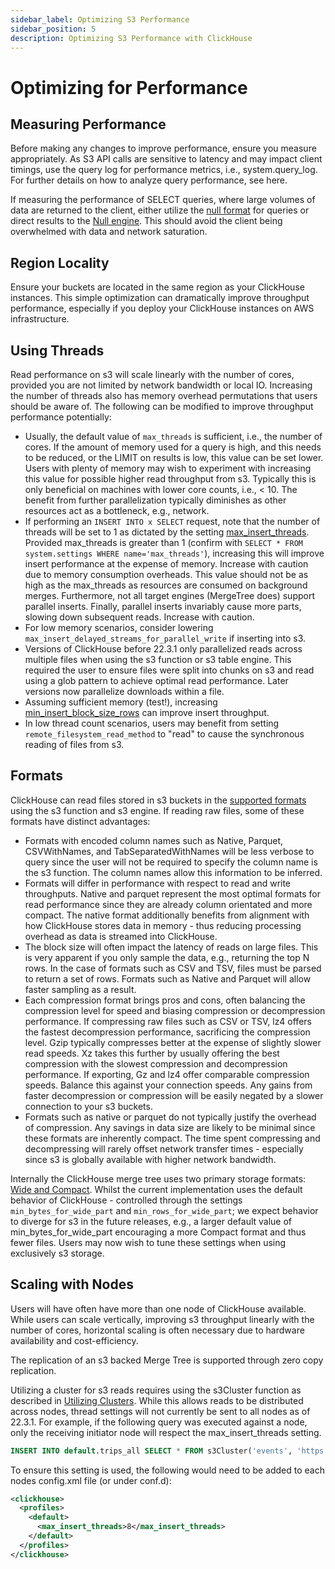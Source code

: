 ```yaml
---
sidebar_label: Optimizing S3 Performance 
sidebar_position: 5
description: Optimizing S3 Performance with ClickHouse
---
```


# Optimizing for Performance

## Measuring Performance

Before making any changes to improve performance, ensure you measure appropriately. As S3 API calls are sensitive to latency and may impact client timings, use the query log for performance metrics, i.e., system.query_log. For further details on how to analyze query performance, see here.

If measuring the performance of SELECT queries, where large volumes of data are returned to the client, either utilize the [null format](https://clickhouse.com/docs/en/interfaces/formats/#null) for queries or direct results to the [Null engine](https://clickhouse.com/docs/en/engines/table-engines/special/null/). This should avoid the client being overwhelmed with data and network saturation.

## Region Locality

Ensure your buckets are located in the same region as your ClickHouse instances. This simple optimization can dramatically improve throughput performance, especially if you deploy your ClickHouse instances on AWS infrastructure.

## Using Threads

Read performance on s3 will scale linearly with the number of cores, provided you are not limited by network bandwidth or local IO. Increasing the number of threads also has memory overhead permutations that users should be aware of. The following can be modified to improve throughput performance potentially:

* Usually, the default value of `max_threads` is sufficient, i.e., the number of cores. If the amount of memory used for a query is high, and this needs to be reduced, or the LIMIT on results is low, this value can be set lower. Users with plenty of memory may wish to experiment with increasing this value for possible higher read throughput from s3. Typically this is only beneficial on machines with lower core counts, i.e., &lt; 10. The benefit from further parallelization typically diminishes as other resources act as a bottleneck, e.g., network.
* If performing an `INSERT INTO x SELECT` request, note that the number of threads will be set to 1 as dictated by the setting [max_insert_threads](https://clickhouse.com/docs/en/operations/settings/settings/#settings-max_threads). Provided max_threads is greater than 1 (confirm with `SELECT * FROM system.settings WHERE name='max_threads'`), increasing this will improve insert performance at the expense of memory. Increase with caution due to memory consumption overheads. This value should not be as high as the max_threads as resources are consumed on background merges. Furthermore, not all target engines (MergeTree does) support parallel inserts. Finally, parallel inserts invariably cause more parts, slowing down subsequent reads. Increase with caution.
* For low memory scenarios, consider lowering `max_insert_delayed_streams_for_parallel_write` if inserting into s3.
* Versions of ClickHouse before 22.3.1 only parallelized reads across multiple files when using the s3 function or s3 table engine. This required the user to ensure files were split into chunks on s3 and read using a glob pattern to achieve optimal read performance. Later versions now parallelize downloads within a file. 
* Assuming sufficient memory (test!), increasing [min_insert_block_size_rows](https://clickhouse.com/docs/en/operations/settings/settings/#min-insert-block-size-rows) can improve insert throughput.
* In low thread count scenarios, users may benefit from setting `remote_filesystem_read_method` to "read" to cause the synchronous reading of files from s3.

## Formats

ClickHouse can read files stored in s3 buckets in the [supported formats](https://clickhouse.com/docs/en/interfaces/formats/#data-formatting) using the s3 function and s3 engine. If reading raw files, some of these formats have distinct advantages:


* Formats with encoded column names such as Native, Parquet, CSVWithNames, and TabSeparatedWithNames will be less verbose to query since the user will not be required to specify the column name is the s3 function. The column names allow this information to be inferred.
* Formats will differ in performance with respect to read and write throughputs. Native and parquet represent the most optimal formats for read performance since they are already column orientated and more compact. The native format additionally benefits from alignment with how ClickHouse stores data in memory - thus reducing processing overhead as data is streamed into ClickHouse.
* The block size will often impact the latency of reads on large files. This is very apparent if you only sample the data, e.g., returning the top N rows. In the case of formats such as CSV and TSV, files must be parsed to return a set of rows. Formats such as Native and Parquet will allow faster sampling as a result.
* Each compression format brings pros and cons, often balancing the compression level for speed and biasing compression or decompression performance. If compressing raw files such as CSV or TSV, lz4 offers the fastest decompression performance, sacrificing the compression level. Gzip typically compresses better at the expense of slightly slower read speeds. Xz takes this further by usually offering the best compression with the slowest compression and decompression performance. If exporting, Gz and lz4 offer comparable compression speeds. Balance this against your connection speeds. Any gains from faster decompression or compression will be easily negated by a slower connection to your s3 buckets.
* Formats such as native or parquet do not typically justify the overhead of compression. Any savings in data size are likely to be minimal since these formats are inherently compact. The time spent compressing and decompressing will rarely offset network transfer times - especially since s3 is globally available with higher network bandwidth.


Internally the ClickHouse merge tree uses two primary storage formats: [Wide and Compact](https://clickhouse.com/docs/en/engines/table-engines/mergetree-family/mergetree/#mergetree-data-storage). Whilst the current implementation uses the default behavior of ClickHouse - controlled through the settings `min_bytes_for_wide_part` and `min_rows_for_wide_part`; we expect behavior to diverge for s3 in the future releases, e.g., a larger default value of min_bytes_for_wide_part encouraging a more Compact format and thus fewer files. Users may now wish to tune these settings when using exclusively s3 storage. 

## Scaling with Nodes

Users will have often have more than one node of ClickHouse available. While users can scale vertically, improving s3 throughput linearly with the number of cores, horizontal scaling is often necessary due to hardware availability and cost-efficiency.

The replication of an s3 backed Merge Tree is supported through zero copy replication. 

Utilizing a cluster for s3 reads requires using the s3Cluster function as described in [Utilizing Clusters](./s3-table-functions#utilizing-clusters). While this allows reads to be distributed across nodes, thread settings will not currently be sent to all nodes as of 22.3.1. For example, if the following query was executed against a node, only the receiving initiator node will respect the max_insert_threads setting.

```sql
INSERT INTO default.trips_all SELECT * FROM s3Cluster('events', 'https://datasets-documentation.s3.eu-west-3.amazonaws.com/nyc-taxi/trips_*.gz', 'TabSeparatedWithNames') SETTINGS max_insert_threads=8;
```

To ensure this setting is used, the following would need to be added to each nodes config.xml file (or under conf.d):

```xml
<clickhouse>  
  <profiles>     
    <default>
      <max_insert_threads>8</max_insert_threads>
    </default>
  </profiles>
</clickhouse>
```

